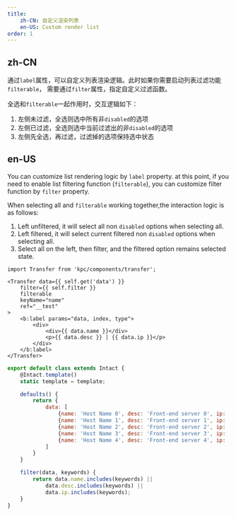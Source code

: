 ```yaml
---
title: 
    zh-CN: 自定义渲染列表
    en-US: Custom render list
order: 1
---
```


## zh-CN

通过`label`属性，可以自定义列表渲染逻辑。此时如果你需要启动列表过滤功能`filterable`，
需要通过`filter`属性，指定自定义过滤函数。

全选和`filterable`一起作用时，交互逻辑如下：

1. 左侧未过滤，全选则选中所有非`disabled`的选项
2. 左侧已过滤，全选则选中当前过滤出的非`disabled`的选项
3. 左侧先全选，再过滤，过滤掉的选项保持选中状态

## en-US

You can customize list rendering logic by `label` property. at this point, if you need to enable list filtering function (`filterable`), you can customize filter function by `filter` property.

When selecting all and `filterable` working together,the interaction logic is as follows:

1. Left unfiltered, it will select all non ` disabled ` options when selecting all.
2. Left filtered, it will select current filtered non ` disabled ` options when selecting all.
3. Select all on the left, then filter, and the filtered option remains selected state.

```vdt
import Transfer from 'kpc/components/transfer';

<Transfer data={{ self.get('data') }} 
    filter={{ self.filter }}
    filterable
    keyName="name"
    ref="__test"
>
    <b:label params="data, index, type">
        <div>
            <div>{{ data.name }}</div>
            <p>{{ data.desc }} | {{ data.ip }}</p>
        </div>
    </b:label>
</Transfer>
```

```js
export default class extends Intact {
    @Intact.template()
    static template = template;

    defaults() {
        return {
            data: [
                {name: 'Host Name 0', desc: 'Front-end server 0', ip: '192.168.1.0'},
                {name: 'Host Name 1', desc: 'Front-end server 1', ip: '192.168.1.1'},
                {name: 'Host Name 2', desc: 'Front-end server 2', ip: '192.168.1.2'},
                {name: 'Host Name 3', desc: 'Front-end server 3', ip: '192.168.1.3', disabled: true},
                {name: 'Host Name 4', desc: 'Front-end server 4', ip: '192.168.1.4'},
            ]
        }
    }

    filter(data, keywords) {
        return data.name.includes(keywords) || 
            data.desc.includes(keywords) ||
            data.ip.includes(keywords);
    }
}

```
